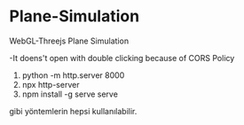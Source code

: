 # Plane-Simulation
WebGL-Threejs Plane Simulation


-It doens't open with double clicking because of CORS Policy

1. python -m http.server 8000
2. npx http-server
3. npm install -g serve
   serve

gibi yöntemlerin hepsi kullanılabilir.